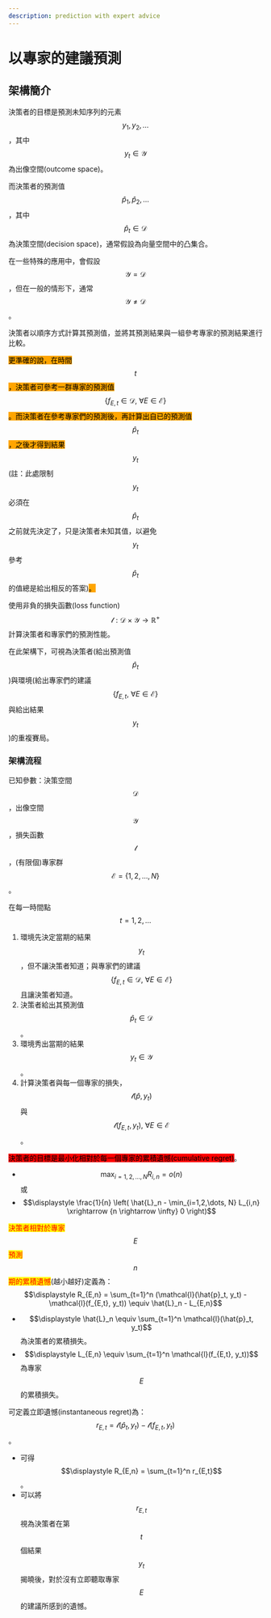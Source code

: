 ```yaml
---
description: prediction with expert advice
---
```


# 以專家的建議預測

## 架構簡介

決策者的目標是預測未知序列的元素$$y_1, y_2, \dots$$，其中$$y_t \in \mathcal{Y}$$為出像空間(outcome space)。

而決策者的預測值$$\hat{p}_1, \hat{p}_2,\dots$$，其中$$\hat{p}_t \in \mathcal{D}$$為決策空間(decision space)，通常假設為向量空間中的凸集合。

在一些特殊的應用中，會假設$$\mathcal{Y} = \mathcal{D}$$，但在一般的情形下，通常$$\mathcal{Y} \neq \mathcal{D}$$。

決策者以順序方式計算其預測值，並將其預測結果與一組參考專家的預測結果進行比較。

<mark style="background-color:orange;">更準確的說，在時間</mark>$$t$$<mark style="background-color:orange;">，決策者可參考一群專家的預測值</mark>$$\{f_{E, t} \in \mathcal{D}, ~\forall E \in \mathcal{E}\}$$<mark style="background-color:orange;">。而決策者在參考專家們的預測後，再計算出自已的預測值</mark>$$\hat{p}_t$$<mark style="background-color:orange;">，之後才得到結果</mark>$$y_t$$(註：此處限制$$y_t$$必須在$$\hat{p}_t$$之前就先決定了，只是決策者未知其值，以避免$$y_t$$參考$$\hat{p}_t$$的值總是給出相反的答案)<mark style="background-color:orange;">。</mark>

使用非負的損失函數(loss function)$$\mathcal{l}: \mathcal{D} \times \mathcal{Y} \rightarrow \mathbb{R}^{+}$$$$\mathbb{}$$計算決策者和專家們的預測性能。

在此架構下，可視為決策者(給出預測值$$\hat{p}_t$$)與環境(給出專家們的建議$$\{f_{E,t}, ~ \forall E \in \mathcal{E}\}$$與給出結果$$y_t$$)的重複賽局。

### 架構流程

已知參數：決策空間$$\mathcal{D}$$，出像空間$$\mathcal{Y}$$，損失函數$$\mathcal{l}$$，(有限個)專家群$$\mathcal{E}=\{1,2,\dots, N\}$$。

在每一時間點$$t=1,2,\dots$$

1. 環境先決定當期的結果$$y_t$$，但不讓決策者知道；與專家們的建議$$\{f_{E,t} \in \mathcal{D}, ~ \forall E \in \mathcal{E} \}$$且讓決策者知道。
2. 決策者給出其預測值$$\hat{p}_t \in \mathcal{D}$$。
3. 環境秀出當期的結果$$y_t \in \mathcal{Y}$$。
4. 計算決策者與每一個專家的損失，$$\mathcal{l}(\hat{p},y_t)$$與$$\mathcal{l}(f_{E,t},y_t), ~\forall E \in \mathcal{E}$$。

<mark style="background-color:red;">決策者的目標是最小化相對於每一個專家的累積遺憾(cumulative regret)</mark>。

* $$\displaystyle \max_{i=1,2,\dots, N} R_{i,n}=o(n)$$ 或
* $$\displaystyle \frac{1}{n} \left( \hat{L}_n - \min_{i=1,2,\dots, N} L_{i,n}  \xrightarrow {n \rightarrow \infty} 0  \right)$$



<mark style="color:red;">決策者相對於專家</mark>$$E$$<mark style="color:red;">預測</mark>$$n$$<mark style="color:red;">期的累積遺憾</mark>(越小越好)定義為：$$\displaystyle  R_{E,n} = \sum_{t=1}^n (\mathcal{l}(\hat{p}_t, y_t) - \mathcal{l}(f_{E,t}, y_t))  \equiv \hat{L}_n - L_{E,n}$$

* $$\displaystyle  \hat{L}_n \equiv \sum_{t=1}^n \mathcal{l}(\hat{p}_t, y_t)$$為決策者的累積損失。
* $$\displaystyle  L_{E,n} \equiv \sum_{t=1}^n \mathcal{l}(f_{E,t}, y_t))$$為專家$$E$$的累積損失。

可定義立即遺憾(instantaneous regret)為：$$\displaystyle  r_{E,t} = \mathcal{l}(\hat{p}_t, y_t) - \mathcal{l}(f_{E,t}, y_t)$$。

* 可得$$\displaystyle  R_{E,n} = \sum_{t=1}^n r_{E,t}$$。
* 可以將$$r_{E,t}$$視為決策者在第$$t$$個結果$$y_t$$ 揭曉後，對於沒有立即聽取專家$$E$$的建議所感到的遺憾。

